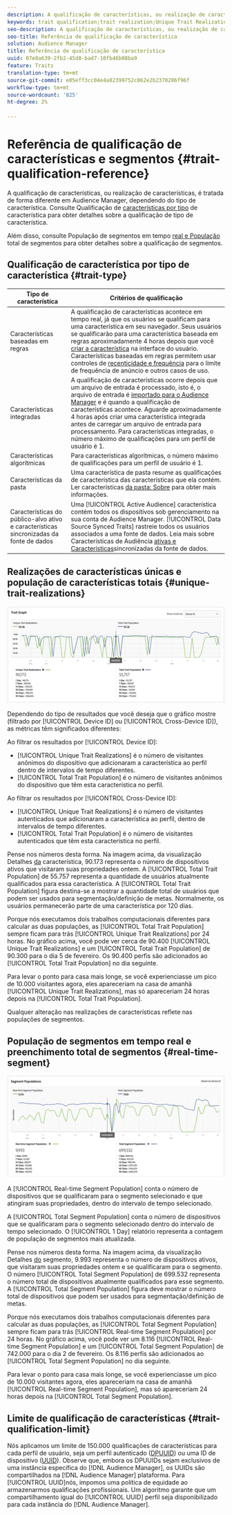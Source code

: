 ```yaml
---
description: A qualificação de características, ou realização de características, é tratada de forma diferente em Audience Manager, dependendo do tipo de característica. Consulte a tabela abaixo para obter informações detalhadas sobre qualificação de características.
keywords: trait qualification;trait realization;Unique Trait Realizations;UTR;Total Trait Population;TTP
seo-description: A qualificação de características, ou realização de características, é tratada de forma diferente em Audience Manager, dependendo do tipo de característica. Consulte a tabela abaixo para obter informações detalhadas sobre qualificação de características.
seo-title: Referência de qualificação de característica
solution: Audience Manager
title: Referência de qualificação de característica
uuid: 07e0a639-2fb2-45d8-bad7-10fb46b08ba9
feature: Traits
translation-type: tm+mt
source-git-commit: e05eff3cc04e4a82399752c862e2b2370286f96f
workflow-type: tm+mt
source-wordcount: '825'
ht-degree: 2%

---
```



# Referência de qualificação de características e segmentos {#trait-qualification-reference}

A qualificação de características, ou realização de características, é tratada de forma diferente em Audience Manager, dependendo do tipo de característica. Consulte Qualificação de [características por tipo](#trait-type) de característica para obter detalhes sobre a qualificação de tipo de característica.

Além disso, consulte População de segmentos em tempo [real e População](#real-time-segment) total de segmentos para obter detalhes sobre a qualificação de segmentos.



## Qualificação de característica por tipo de característica {#trait-type}

| Tipo de característica | Critérios de qualificação |
|---|---|
| Características baseadas em regras | A qualificação de características acontece em tempo real, já que os usuários se qualificam para uma característica em seu navegador. Seus usuários se qualificarão para uma característica baseada em regras aproximadamente 4 horas depois que você [criar a característica](create-onboarded-rule-based-traits.md#create-rules-based-or-onboarded-traits) na interface do usuário. Características baseadas em regras permitem usar controles de [recenticidade e frequência](../segments/recency-and-frequency.md) para o limite de frequência de anúncio e outros casos de uso. |
| Características integradas | A qualificação de características ocorre depois que um arquivo de entrada é processado, isto é, o arquivo de entrada é [importado para o Audience Manager](../../faq/faq-inbound-data-ingestion.md) e é quando a qualificação de características acontece. Aguarde aproximadamente 4 horas após criar uma característica integrada antes de carregar um arquivo de entrada para processamento. Para características integradas, o número máximo de qualificações para um perfil de usuário é 1. |
| Características algorítmicas | Para características algorítmicas, o número máximo de qualificações para um perfil de usuário é 1. |
| Características da pasta | Uma característica de pasta resume as qualificações de característica das características que ela contém. Ler características [da pasta: Sobre](about-folder-traits.md) para obter mais informações. |
| Características do público-alvo ativo e características sincronizadas da fonte de dados | Uma [!UICONTROL Active Audience] característica contém todos os dispositivos sob gerenciamento na sua conta de Audience Manager. [!UICONTROL Data Source Synced Traits] rastreie todos os usuários associados a uma fonte de dados. Leia mais sobre Características de Audiência [ativas e Características](client-activity-synced-audience-traits.md)sincronizadas da fonte de dados. |

## Realizações de características únicas e população de características totais {#unique-trait-realizations}

![realização de características únicas](assets/trait-graph.png)

Dependendo do tipo de resultados que você deseja que o gráfico mostre (filtrado por [!UICONTROL Device ID] ou [!UICONTROL Cross-Device ID]), as métricas têm significados diferentes:

Ao filtrar os resultados por [!UICONTROL Device ID]:

* [!UICONTROL Unique Trait Realizations] é o número de visitantes anônimos do dispositivo que adicionaram a característica ao perfil dentro de intervalos de tempo diferentes.
* [!UICONTROL Total Trait Population] é o número de visitantes anônimos do dispositivo que têm esta característica no perfil.

Ao filtrar os resultados por [!UICONTROL Cross-Device ID]:

* [!UICONTROL Unique Trait Realizations] é o número de visitantes autenticados que adicionaram a característica ao perfil, dentro de intervalos de tempo diferentes.
* [!UICONTROL Total Trait Population] é o número de visitantes autenticados que têm esta característica no perfil.

Pense nos números desta forma. Na imagem acima, da visualização Detalhes [da](../../features/traits/trait-details-page.md) característica, 90.173 representa o número de dispositivos ativos que visitaram suas propriedades ontem. A [!UICONTROL Total Trait Population] de 55.757 representa a quantidade de usuários atualmente qualificados para essa característica. A [!UICONTROL Total Trait Population] figura destina-se a mostrar a quantidade total de usuários que podem ser usados para segmentação/definição de metas. Normalmente, os usuários permanecerão parte de uma característica por 120 dias.

Porque nós executamos dois trabalhos computacionais diferentes para calcular as duas populações, as [!UICONTROL Total Trait Population] sempre ficam para trás [!UICONTROL Unique Trait Realizations] por 24 horas. No gráfico acima, você pode ver cerca de 90.400 [!UICONTROL Unique Trait Realizations] e um [!UICONTROL Total Trait Population] de 90.300 para o dia 5 de fevereiro. Os 90.400 perfis são adicionados ao [!UICONTROL Total Trait Population] no dia seguinte.

Para levar o ponto para casa mais longe, se você experienciasse um pico de 10.000 visitantes agora, eles apareceriam na casa de amanhã [!UICONTROL Unique Trait Realizations], mas só apareceriam 24 horas depois na [!UICONTROL Total Trait Population].

Qualquer alteração nas realizações de características reflete nas populações de segmentos.

## População de segmentos em tempo real e preenchimento total de segmentos {#real-time-segment}

![realização de características únicas](assets/segment-graph.png)

A [!UICONTROL Real-time Segment Population] conta o número de dispositivos que se qualificaram para o segmento selecionado e que atingiram suas propriedades, dentro do intervalo de tempo selecionado.

A [!UICONTROL Total Segment Population] conta o número de dispositivos que se qualificaram para o segmento selecionado dentro do intervalo de tempo selecionado. O [!UICONTROL 1 Day] relatório representa a contagem de população de segmentos mais atualizada.

Pense nos números desta forma. Na imagem acima, da visualização Detalhes [do](../../features/segments/segment-summary-view.md) segmento, 9.993 representa o número de dispositivos ativos, que visitaram suas propriedades ontem e se qualificaram para o segmento. O número [!UICONTROL Total Segment Population] de 699.532 representa o número total de dispositivos atualmente qualificados para esse segmento. A [!UICONTROL Total Segment Population] figura deve mostrar o número total de dispositivos que podem ser usados para segmentação/definição de metas.

Porque nós executamos dois trabalhos computacionais diferentes para calcular as duas populações, as [!UICONTROL Total Segment Population] sempre ficam para trás [!UICONTROL Real-time Segment Population] por 24 horas. No gráfico acima, você pode ver um 8.116 [!UICONTROL Real-time Segment Population] e um [!UICONTROL Total Segment Population] de 742.000 para o dia 2 de fevereiro. Os 8.116 perfis são adicionados ao [!UICONTROL Total Segment Population] no dia seguinte.

Para levar o ponto para casa mais longe, se você experienciasse um pico de 10.000 visitantes agora, eles apareceriam na casa de amanhã [!UICONTROL Real-time Segment Population], mas só apareceriam 24 horas depois na [!UICONTROL Total Segment Population].

## Limite de qualificação de características {#trait-qualification-limit}

Nós aplicamos um limite de 150.000 qualificações de características para cada perfil de usuário, seja um perfil autenticado ([DPUUID](../../reference/ids-in-aam.md)) ou uma ID de dispositivo ([UUID](../../reference/ids-in-aam.md)). Observe que, embora os DPUUIDs sejam exclusivos de uma instância específica do [!DNL Audience Manager], os UUIDs são compartilhados na [!DNL Audience Manager] plataforma. Para [!UICONTROL UUID]nós, impomos uma política de equidade ao armazenarmos qualificações profissionais. Um algoritmo garante que um compartilhamento igual do [!UICONTROL UUID] perfil seja disponibilizado para cada instância do [!DNL Audience Manager].

